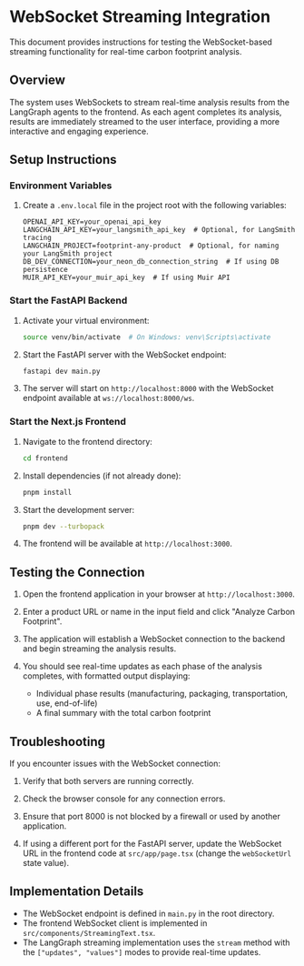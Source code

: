 # WebSocket Streaming Integration

This document provides instructions for testing the WebSocket-based streaming functionality for real-time carbon footprint analysis.

## Overview

The system uses WebSockets to stream real-time analysis results from the LangGraph agents to the frontend. As each agent completes its analysis, results are immediately streamed to the user interface, providing a more interactive and engaging experience.

## Setup Instructions

### Environment Variables

1. Create a `.env.local` file in the project root with the following variables:
   ```
   OPENAI_API_KEY=your_openai_api_key
   LANGCHAIN_API_KEY=your_langsmith_api_key  # Optional, for LangSmith tracing
   LANGCHAIN_PROJECT=footprint-any-product  # Optional, for naming your LangSmith project
   DB_DEV_CONNECTION=your_neon_db_connection_string  # If using DB persistence
   MUIR_API_KEY=your_muir_api_key  # If using Muir API
   ```

### Start the FastAPI Backend

1. Activate your virtual environment:
   ```bash
   source venv/bin/activate  # On Windows: venv\Scripts\activate
   ```

2. Start the FastAPI server with the WebSocket endpoint:
   ```bash
   fastapi dev main.py
   ```

3. The server will start on `http://localhost:8000` with the WebSocket endpoint available at `ws://localhost:8000/ws`.

### Start the Next.js Frontend

1. Navigate to the frontend directory:
   ```bash
   cd frontend
   ```

2. Install dependencies (if not already done):
   ```bash
   pnpm install
   ```

3. Start the development server:
   ```bash
   pnpm dev --turbopack
   ```

4. The frontend will be available at `http://localhost:3000`.

## Testing the Connection

1. Open the frontend application in your browser at `http://localhost:3000`.

2. Enter a product URL or name in the input field and click "Analyze Carbon Footprint".

3. The application will establish a WebSocket connection to the backend and begin streaming the analysis results.

4. You should see real-time updates as each phase of the analysis completes, with formatted output displaying:
   - Individual phase results (manufacturing, packaging, transportation, use, end-of-life)
   - A final summary with the total carbon footprint

## Troubleshooting

If you encounter issues with the WebSocket connection:

1. Verify that both servers are running correctly.

2. Check the browser console for any connection errors.

3. Ensure that port 8000 is not blocked by a firewall or used by another application.

4. If using a different port for the FastAPI server, update the WebSocket URL in the frontend code at `src/app/page.tsx` (change the `webSocketUrl` state value).

## Implementation Details

- The WebSocket endpoint is defined in `main.py` in the root directory.
- The frontend WebSocket client is implemented in `src/components/StreamingText.tsx`.
- The LangGraph streaming implementation uses the `stream` method with the `["updates", "values"]` modes to provide real-time updates.